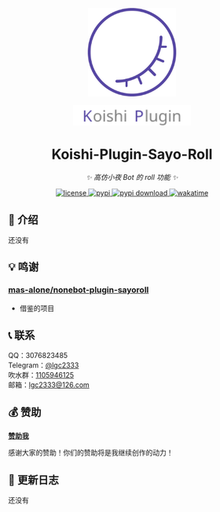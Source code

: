 <!-- markdownlint-disable MD026 MD031 MD033 MD036 MD041 -->

<div align="center">

<a href="https://koishi.chat/zh-CN/market/">
  <img src="https://raw.githubusercontent.com/lgc-KoiDev/readme/master/workspace/koishi-plugin.png" width="180" height="180" alt="NoneBotPluginLogo">
</a>

<p>
  <img src="https://raw.githubusercontent.com/lgc-KoiDev/readme/master/workspace/KoishiPlugin.svg" width="240" alt="NoneBotPluginText">
</p>

# Koishi-Plugin-Sayo-Roll

_✨ 高仿小夜 Bot 的 roll 功能 ✨_

<a href="./LICENSE">
  <img src="https://img.shields.io/github/license/lgc-KoiDev/koishi-plugin-sayo-roll.svg" alt="license">
</a>
<a href="https://www.npmjs.com/package/koishi-plugin-sayo-roll">
  <img src="https://img.shields.io/npm/v/koishi-plugin-sayo-roll" alt="pypi">
</a>
<a href="https://www.npmjs.com/package/koishi-plugin-sayo-roll">
  <img src="https://img.shields.io/npm/dm/koishi-plugin-sayo-roll" alt="pypi download">
</a>
<a href="https://wakatime.com/badge/user/b61b0f9a-f40b-4c82-bc51-0a75c67bfccf/project/962169b7-1180-4c4c-9d39-badbff74707f">
  <img src="https://wakatime.com/badge/user/b61b0f9a-f40b-4c82-bc51-0a75c67bfccf/project/962169b7-1180-4c4c-9d39-badbff74707f.svg" alt="wakatime">
</a>

</div>

## 📖 介绍

还没有

## 💡 鸣谢

### [mas-alone/nonebot-plugin-sayoroll](https://github.com/mas-alone/nonebot-plugin-sayoroll)

- 借鉴的项目

## 📞 联系

QQ：3076823485  
Telegram：[@lgc2333](https://t.me/lgc2333)  
吹水群：[1105946125](https://jq.qq.com/?_wv=1027&k=Z3n1MpEp)  
邮箱：<lgc2333@126.com>

## 💰 赞助

**[赞助我](https://blog.lgc2333.top/donate)**

感谢大家的赞助！你们的赞助将是我继续创作的动力！

## 📝 更新日志

还没有
